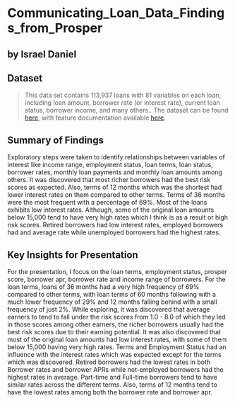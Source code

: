 # Communicating_Loan_Data_Findings_from_Prosper
## by Israel Daniel


## Dataset

> This data set contains 113,937 loans with 81 variables on each loan, including loan amount, borrower rate (or interest rate), current loan status, borrower income, and many others.. The dataset can be found [here](https://s3.amazonaws.com/udacity-hosted-downloads/ud651/prosperLoanData.csv),
with feature documentation available [here](https://docs.google.com/spreadsheets/d/1gDyi_L4UvIrLTEC6Wri5nbaMmkGmLQBk-Yx3z0XDEtI/edit#gid=0).


## Summary of Findings

Exploratory steps were taken to identify relationships between variables of interest like income range, employment status, loan terms, loan status, borrower rates, monthly loan payments and monthly loan amounts among others.
It was discovered that most richer borrowers had the best risk scores as expected. Also, terms of 12 months which was the shortest had lower interest rates on them compared to other terms. Terms of 36 months were the most frequent with a percentage of 69%.
Most of the loans exhibits low interest rates. Although, some of the original loan amounts below 15,000 tend to have very high rates which I think is as a result or high risk scores. 
Retired borrowers had low interest rates, employed borrowers had and average rate while unemployed borrowers had the highest rates.


## Key Insights for Presentation

For the presentation, I focus on the loan terms, employment status, prosper score, borrower apr, borrower rate and income range of borrowers.
For the loan terms, loans of 36 months had a very high frequency of 69% compared to other terms, with loan terms of 60 months following with a much lower frequency of 29% and 12 months falling behind with a small frequency of just 2%. 
While exploring, it was discovered that average earners to tend to fall under the risk scores from 1.0 - 8.0 of which they led in those scores among other earners, the richer borrowers usually had the best risk scores due to their earning potential.
It was also discovered that most of the original loan amounts had low interest rates, with some of them below 15,000 having very high rates.
Terms and Employment Status had an influence with the interest rates which was expected except for the terms which was discovered. Retired borrowers had the lowest rates in both Borrower rates and borrower APRs while not-employed borrowers had the highest rates in average. Part-time and Full-time borrowers tend to have similar rates across the different terms. Also, terms of 12 months tend to have the lowest rates among both the borrower rate and borrower apr.
